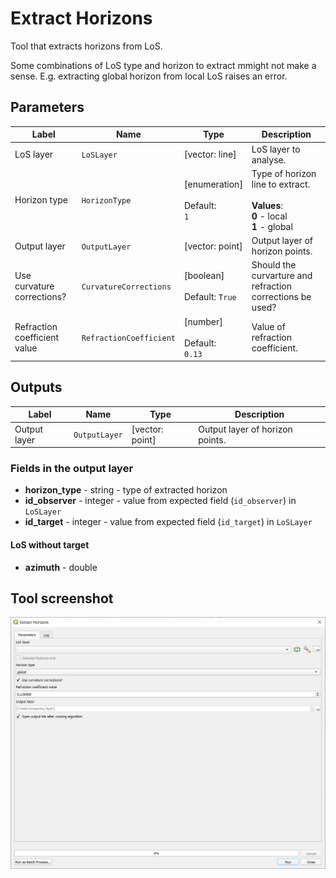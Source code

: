 # Extract Horizons

Tool that extracts horizons from LoS. 

Some combinations of LoS type and horizon to extract mmight not make a sense. E.g. extracting global horizon from local LoS raises an error.

## Parameters

| Label | Name | Type | Description |
| --- | --- | --- | --- |
| LoS layer | `LoSLayer` | [vector: line] | LoS layer to analyse. |
| Horizon type | `HorizonType` | [enumeration] <br/><br/> Default: <br/> `1` | Type of horizon line to extract. <br/><br/> **Values**: <br/> **0** - local <br/> **1** - global |
| Output layer | `OutputLayer` | [vector: point] | Output layer of horizon points. |
| Use curvature corrections? | `CurvatureCorrections` | [boolean]<br/><br/>Default: `True` | Should the curvarture and refraction corrections be used? |
| Refraction coefficient value | `RefractionCoefficient` | [number] <br/><br/> Default: <br/> `0.13` | Value of refraction coefficient. |


## Outputs

| Label | Name | Type | Description |
| --- | --- | --- | --- |
| Output layer | `OutputLayer` | [vector: point] | Output layer of horizon points. |

### Fields in the output layer

* __horizon_type__ - string - type of extracted horizon
* __id_observer__ - integer - value from expected field (`id_observer`) in `LoSLayer`
* __id_target__ - integer - value from expected field (`id_target`) in `LoSLayer`

#### LoS without target

* __azimuth__ - double

## Tool screenshot

![Extract Horizons](../../images/tool_extract_horizons.png)
	